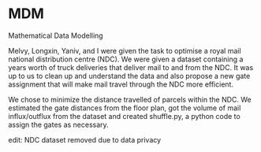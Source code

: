 # MDM

Mathematical Data Modelling

Melvy, Longxin, Yaniv, and I were given the task to optimise a royal mail national distribution centre (NDC). We were given a dataset containing a years worth of truck deliveries that deliver mail to and from the NDC. It was up to us to clean up and understand the data and also propose a new gate assignment that will make mail travel through the NDC more efficient. 

We chose to minimize the distance travelled of parcels within the NDC. We estimated the gate distances from the floor plan, got the volume of mail influx/outflux from the dataset and created shuffle.py, a python code to assign the gates as necessary.

edit: NDC dataset removed due to data privacy
